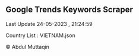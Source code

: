 

## Google Trends Keywords Scraper 
 
Last Update 24-05-2023 , 21:24:59

Country List :
VIETNAM.json



© Abdul Muttaqin 
